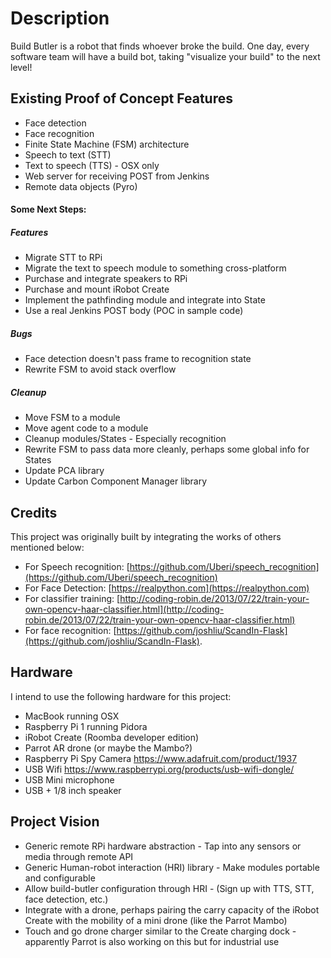 # Description
Build Butler is a robot that finds whoever broke the build. One day, every software team will have a build bot, taking "visualize your build" to the next level!

## Existing Proof of Concept Features
* Face detection
* Face recognition
* Finite State Machine (FSM) architecture
* Speech to text (STT)
* Text to speech (TTS) - OSX only
* Web server for receiving POST from Jenkins
* Remote data objects (Pyro)

#### Some Next Steps:
##### Features
* Migrate STT to RPi
* Migrate the text to speech module to something cross-platform
* Purchase and integrate speakers to RPi
* Purchase and mount iRobot Create
* Implement the pathfinding module and integrate into State
* Use a real Jenkins POST body (POC in sample code)

##### Bugs
* Face detection doesn't pass frame to recognition state
* Rewrite FSM to avoid stack overflow

##### Cleanup
* Move FSM to a module
* Move agent code to a module
* Cleanup modules/States - Especially recognition
* Rewrite FSM to pass data more cleanly, perhaps some global info for States
* Update PCA library
* Update Carbon Component Manager library

## Credits
This project was originally built by integrating the works of others mentioned below:

* For Speech recognition: [https://github.com/Uberi/speech_recognition](https://github.com/Uberi/speech_recognition)  
* For Face Detection: [https://realpython.com](https://realpython.com)
* For classifier training: [http://coding-robin.de/2013/07/22/train-your-own-opencv-haar-classifier.html](http://coding-robin.de/2013/07/22/train-your-own-opencv-haar-classifier.html)
* For face recognition: [https://github.com/joshliu/ScandIn-Flask](https://github.com/joshliu/ScandIn-Flask). 

## Hardware
I intend to use the following hardware for this project:
* MacBook running OSX
* Raspberry Pi 1 running Pidora
* iRobot Create (Roomba developer edition)
* Parrot AR drone (or maybe the Mambo?)
* Raspberry Pi Spy Camera https://www.adafruit.com/product/1937
* USB Wifi https://www.raspberrypi.org/products/usb-wifi-dongle/
* USB Mini microphone
* USB + 1/8 inch speaker

## Project Vision
* Generic remote RPi hardware abstraction - Tap into any sensors or media through remote API
* Generic Human-robot interaction (HRI) library - Make modules portable and configurable
* Allow build-butler configuration through HRI - (Sign up with TTS, STT, face detection, etc.)
* Integrate with a drone, perhaps pairing the carry capacity of the iRobot Create with the mobility of a mini drone (like the Parrot Mambo)
* Touch and go drone charger similar to the Create charging dock - apparently Parrot is also working on this but for industrial use
